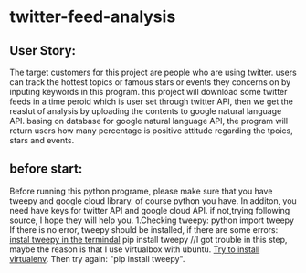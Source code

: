 # twitter-feed-analysis
## User Story:
   The target customers for this project are people who are using twitter. users can track the hottest topics or famous stars  or events they concerns on by inputing keywords in this program. this project will download some twitter feeds in a time peroid which is user set through twitter API, then we get the reaslut of analysis by uploading the contents to google natural language API. basing on database for google natural language API, the program will return users how many percentage is positive attitude regarding the tpoics, stars and events. 

## before start:
   Before running this python programe, please make sure that you have tweepy and google cloud library. of course python you have. In additon, you need have      keys for twitter API and google cloud API. if not,trying following source, I hope they will help you.
    1.Checking tweepy: 
        python
        import tweepy
      If there is no error, tweepy should be installed, if there are some errors: 
        [instal tweepy in the termindal](https://pypi.org/project/tweepy/#history)
        pip install tweepy
       //I got trouble in this step, maybe the reason is that I use virtualbox with ubuntu. [Try to install virtualenv](https://cloud.google.com/python/setup). Then try again:
       "pip install tweepy".  
       
